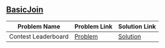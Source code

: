 ## [BasicJoin](https://www.hackerrank.com/domains/sql/join)

Problem Name|Problem Link|Solution Link
---|---|---
Contest Leaderboard|[Problem](https://www.hackerrank.com/challenges/contest-leaderboard/problem)|[Solution](/contest-leaderboard.sql)
